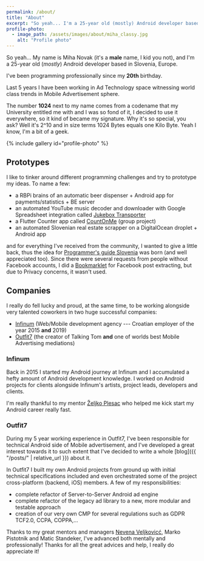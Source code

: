 ```yaml
---
permalink: /about/
title: "About"
excerpt: "So yeah... I'm a 25-year old (mostly) Android developer based in Slovenia, Europe."
profile-photo:
  - image_path: /assets/images/about/miha_classy.jpg
    alt: "Profile photo"
---
```


So yeah... My name is Miha Novak (it's a **male** name, I kid you not), and I'm a 25-year old (_mostly_) Android developer based in Slovenia, Europe.

I've been programming professionally since my **20th** birthday.

Last 5 years I have been working in Ad Technology space witnessing world class trends in Mobile Advertisement sphere.

The number **1024** next to my name comes from a codename that my University entitled me with and I was so fond of it, 
I decided to use it everywhere, so it kind of became my signature. Why it's so special, you ask? 
Well it's 2^10 and in size terms 1024 Bytes equals one Kilo Byte. Yeah I know, I'm a bit of a geek.

{% include gallery id="profile-photo" %}

## Prototypes
I like to tinker around different programming challenges and try to prototype my ideas.
To name a few:
- a RBPi brains of an automatic beer dispenser + Android app for payments/statistics + BE server
- an automated YouTube music decoder and downloader with Google Spreadsheet integration called [Jukebox Transporter](https://github.com/mihanovak1024/jukebox-transporter)
- a Flutter Counter app called [CountOnMe](https://play.google.com/store/apps/details?id=com.topappfield.CountOnMe) (group project)
- an automated Slovenian real estate scrapper on a DigitalOcean droplet + Android app

and for everything I've received from the community, I wanted to give a little back,
thus the idea for [Programmer's guide Slovenia](https://github.com/mihanovak1024/programmers-guide-slovenia) was born (and well appreciated too).
Since there were several requests from people without Facebook accounts, I did a [Bookmarklet](https://github.com/mihanovak1024/fejstbukov-parser) for Facebook post extracting,
but due to Privacy concerns, it wasn't used. 

## Companies
I really do fell lucky and proud, at the same time, to be working alongside very talented coworkers in two huge successful companies: 
- [Infinum](https://infinum.com/) (Web/Mobile development agency --- Croatian employer of the year 2015 **and** 2019)
- [Outfit7](https://outfit7.com/) (the creator of Talking Tom **and** one of worlds best Mobile Advertising mediations)

### Infinum
Back in 2015 I started my Android journey at Infinum and I accumulated a hefty amount of Android development knowledge.
I worked on Android projects for clients alongside Infinum's artists, project leads, developers and clients.

I'm really thankful to my mentor [Željko Plesac](https://twitter.com/ZeljkoPlesac) who helped me kick start my Android career really fast.  

### Outfit7 
During my 5 year working experience in Outfit7, I've been responsible for technical Android side of Mobile advertisement, 
and I've developed a great interest towards it to such extent that I've decided to write a whole [blog]({{ "/posts/" | relative_url }}) about it.
 
In Outfit7 I built my own Android projects from ground up with initial technical specifications included
and even orchestrated some of the project cross-platform (backend, iOS) members. 
A few of my responsibilities:
- complete refactor of Server-to-Server Android ad engine
- complete refactor of the legacy ad library to a new, more modular and testable approach
- creation of our very own CMP for several regulations such as GDPR TCF2.0, CCPA, COPPA,...

Thanks to my great mentors and managers [Nevena Veljkovicć](https://si.linkedin.com/in/nevena-veljkovic-a00961b8), Marko Pistotnik and Matic Standeker,
I've advanced both mentally and professionally! Thanks for all the great advices and help, I really do appreciate it! 